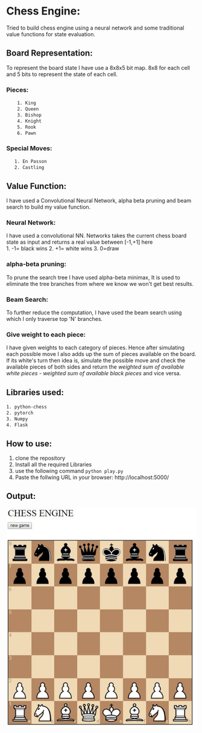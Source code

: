 
# Chess Engine:
Tried to build chess engine using a neural network and some traditional value functions for state evaluation.

## Board Representation:
To represent the board state I have use a 8x8x5 bit map. 8x8 for each cell and 5 bits to represent the state of each cell.
   ### Pieces:
        1. King
        2. Queen
        3. Bishop
        4. Knight
        5. Rook
        6. Pawn
        
   ### Special Moves:
       1. En Passon
       2. Castling
       
   
## Value Function:
I have used a Convolutional Neural Network, alpha beta pruning and beam search to build my value function.

### Neural Network:
I have used a convolutional NN. Networks takes the current chess board state as input and returns a real value between [-1,+1] here </br>
    1. -1= black wins
    2. +1= white wins
    3. 0=draw

### alpha-beta pruning:
To prune the search tree I have used alpha-beta minimax, It is used to eliminate the tree branches from where we know we won't get best results.

### Beam Search:
To further reduce the computation, I have used the beam search using which I only traverse top 'N' branches.

### Give weight to each piece:
I have given weights to each category of pieces. Hence after simulating each possible move I also adds up the sum of pieces available on the board. If its white's turn then idea is, simulate the possible move and check the available pieces of both sides and return the *weighted sum of available white pieces - weighted sum of available black pieces* and vice versa.

## Libraries used:
    1. python-chess
    2. pytorch
    3. Numpy
    4. Flask
    
## How to use:
1. clone the repository
2. Install all the required Libraries
3. use the following command ```python play.py```
4. Paste the follwing URL in your browser:
   http://localhost:5000/

## Output:
![Output Image not found](README_images/output.JPG?raw=true "Output")

